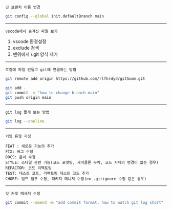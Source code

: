 
`깃 브랜치 이름 변경`
```bash
git config --global init.defaultBranch main
```

---

`vscode에서 숨겨진 파일 보기`
1. vscode 환경설정
2. exclude 검색
3. 맨위에서 /.git 양식 제거

---

`로컬에 파일 만들고 git에 연결하는 방법`
```bash
git remote add origin https://github.com/rlfhrdyd/gitSumm.git

git add .
git commit -m "how to change branch main"
git push origin main
```

---

`git log 짧게 보는 방법`
```bash
git log --oneline
```

---

`커밋 유형 지정`
```text
FEAT : 새로운 기능의 추가
FIX: 버그 수정
DOCS: 문서 수정
STYLE: 스타일 관련 기능(코드 포맷팅, 세미콜론 누락, 코드 자체의 변경이 없는 경우)
REFACTOR: 코드 리펙토링
TEST: 테스트 코트, 리펙토링 테스트 코드 추가
CHORE: 빌드 업무 수정, 패키지 매니저 수정(ex .gitignore 수정 같은 경우)
```

---

`깃 커밋 메세지 수정`
```bash
git commit --amend -m "add commit format, how to watch git log short"
```

